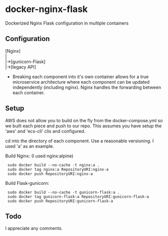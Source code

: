 # docker-nginx-flask
Dockerized Nginx Flask configuration in multiple containers

## Configuration

[Nginx]  
 |  
 |->[gunicorn-Flask]  
 |->[legacy API]  

* Breaking each component into it's own container allows for a true microservice architecture
where each component can be updated independently (including nginx).
Nginx handles the forwarding between each container.

## Setup

AWS does not allow you to build on the fly from the docker-compose.yml so we built each piece
and push to our repo. This assumes you have setup the 'aws' and 'ecs-cli' clis and configured.
  
cd into the directory of each component. Use a reasonable versioning. I used 'a' as an example.    
  
Build Nginx: (I used nginx:alpine)  

     sudo docker build --no-cache -t nginx:a .
     sudo docker tag nginx:a RepositoryURI:nginx-a
     sudo docker push RepositoryURI:nginx-a

Build Flask-gunicorn:  

     sudo docker build --no-cache -t gunicorn-flask:a .
     sudo docker tag gunicorn-flask:a RepositoryURI:gunicorn-flask-a
     sudo docker push RepositoryURI:gunicorn-flask-a

## Todo

I appreciate any comments.  
